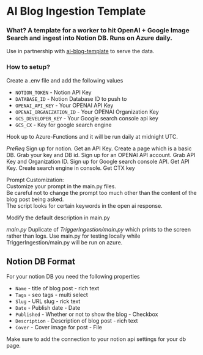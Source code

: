 # AI Blog Ingestion Template
  
### What? A template for a worker to hit OpenAI + Google Image Search and ingest into Notion DB. Runs on Azure daily.
  
Use in partnership with [ai-blog-template](https://github.com/zsmoore/ai-blog-template) to serve the data.
  
### How to setup?

Create a .env file and add the following values
- `NOTION_TOKEN` - Notion API Key
- `DATABASE_ID` - Notion Database ID to push to
- `OPENAI_API_KEY` - Your OPENAI API Key
- `OPENAI_ORGANIZATION_ID` - Your OPENAI Organization Key
- `GCS_DEVELOPER_KEY` - Your Google search console api key
- `GCS_CX` - Key for google search engine
  
Hook up to Azure-Functions and it will be run daily at midnight UTC.

*PreReq* Sign up for notion. Get an API Key. Create a page which is a basic DB. Grab your key and DB id.  Sign up for an OPENAI API account.  Grab API Key and Organization ID.  Sign up for Google search console API. Get API Key. Create search engine in console. Get CTX key
  
Prompt Customization:  
Customize your prompt in the main.py files.  
Be careful not to change the prompt too much other than the content of the blog post being asked.  
The script looks for certain keywords in the open ai response.
  
Modify the default description in main.py  
  
*main.py* Duplicate of *TriggerIngestion/main.py* which prints to the screen rather than logs.  Use main.py for testing locally while TriggerIngestion/main.py will be run on azure.  
  
## Notion DB Format  
For your notion DB you need the following properties
- `Name` - title of blog post - rich text
- `Tags` - seo tags - multi select
- `Slug` - URL slug - rick text
- `Date` - Publish date - Date
- `Published` - Whether or not to show the blog - Checkbox
- `Description` - Description of blog post - rich text
- `Cover` - Cover image for post - File

Make sure to add the connection to your notion api settings for your db page.
